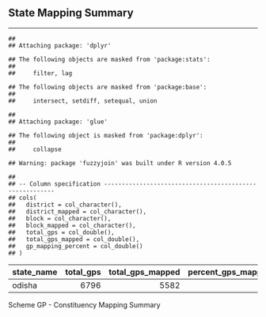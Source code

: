 ## State Mapping Summary

------------------------------------------------------------------------

    ## 
    ## Attaching package: 'dplyr'

    ## The following objects are masked from 'package:stats':
    ## 
    ##     filter, lag

    ## The following objects are masked from 'package:base':
    ## 
    ##     intersect, setdiff, setequal, union

    ## 
    ## Attaching package: 'glue'

    ## The following object is masked from 'package:dplyr':
    ## 
    ##     collapse

    ## Warning: package 'fuzzyjoin' was built under R version 4.0.5

    ## 
    ## -- Column specification --------------------------------------------------------
    ## cols(
    ##   district = col_character(),
    ##   district_mapped = col_character(),
    ##   block = col_character(),
    ##   block_mapped = col_character(),
    ##   total_gps = col_double(),
    ##   total_gps_mapped = col_double(),
    ##   gp_mapping_percent = col_double()
    ## )

| state_name | total_gps | total_gps_mapped | percent_gps_mapped |
|:-----------|----------:|-----------------:|-------------------:|
| odisha     |      6796 |             5582 |                 82 |

Scheme GP - Constituency Mapping Summary
